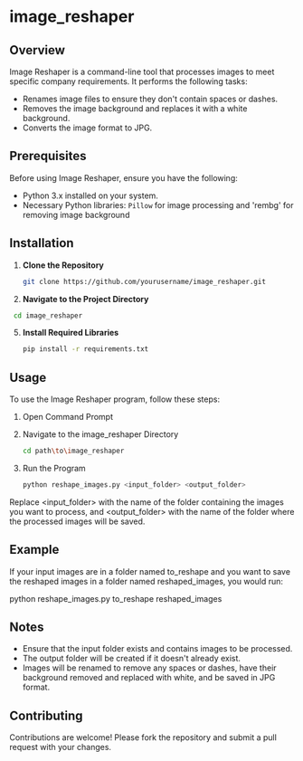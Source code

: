 # image_reshaper

## Overview

Image Reshaper is a command-line tool that processes images to meet specific company requirements. It performs the following tasks:

- Renames image files to ensure they don't contain spaces or dashes.
- Removes the image background and replaces it with a white background.
- Converts the image format to JPG.

## Prerequisites

Before using Image Reshaper, ensure you have the following:

- Python 3.x installed on your system.
- Necessary Python libraries: `Pillow` for image processing and 'rembg' for removing image background

## Installation

1. **Clone the Repository**
   ```bash
   git clone https://github.com/yourusername/image_reshaper.git
   ```

3. **Navigate to the Project Directory**
  ```bash
   cd image_reshaper
  ```

5. **Install Required Libraries**
   ```bash
   pip install -r requirements.txt
   ```

## Usage

To use the Image Reshaper program, follow these steps:

1. Open Command Prompt

2. Navigate to the image_reshaper Directory
   ```bash
   cd path\to\image_reshaper
   ```

3. Run the Program
   ```bash
   python reshape_images.py <input_folder> <output_folder>
   ```

Replace <input_folder> with the name of the folder containing the images you want to process, and <output_folder> with the name of the folder where the processed images will be saved.

## Example

If your input images are in a folder named to_reshape and you want to save the reshaped images in a folder named reshaped_images, you would run:

   python reshape_images.py to_reshape reshaped_images

## Notes

- Ensure that the input folder exists and contains images to be processed.
- The output folder will be created if it doesn't already exist.
- Images will be renamed to remove any spaces or dashes, have their background removed and replaced with white, and be saved in JPG format.

## Contributing

Contributions are welcome! Please fork the repository and submit a pull request with your changes.




